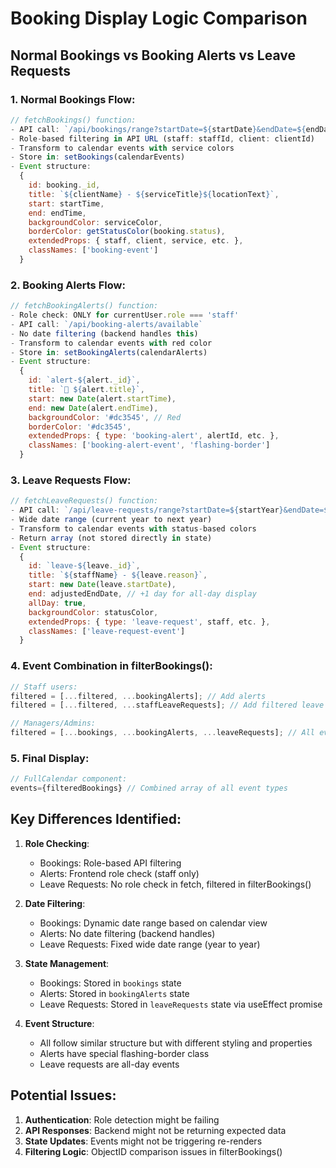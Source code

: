 # Booking Display Logic Comparison

## Normal Bookings vs Booking Alerts vs Leave Requests

### 1. Normal Bookings Flow:
```javascript
// fetchBookings() function:
- API call: `/api/bookings/range?startDate=${startDate}&endDate=${endDate}`
- Role-based filtering in API URL (staff: staffId, client: clientId)
- Transform to calendar events with service colors
- Store in: setBookings(calendarEvents)
- Event structure:
  {
    id: booking._id,
    title: `${clientName} - ${serviceTitle}${locationText}`,
    start: startTime,
    end: endTime,
    backgroundColor: serviceColor,
    borderColor: getStatusColor(booking.status),
    extendedProps: { staff, client, service, etc. },
    classNames: ['booking-event']
  }
```

### 2. Booking Alerts Flow:
```javascript
// fetchBookingAlerts() function:
- Role check: ONLY for currentUser.role === 'staff'
- API call: `/api/booking-alerts/available`
- No date filtering (backend handles this)
- Transform to calendar events with red color
- Store in: setBookingAlerts(calendarAlerts)
- Event structure:
  {
    id: `alert-${alert._id}`,
    title: `🚨 ${alert.title}`,
    start: new Date(alert.startTime),
    end: new Date(alert.endTime),
    backgroundColor: '#dc3545', // Red
    borderColor: '#dc3545',
    extendedProps: { type: 'booking-alert', alertId, etc. },
    classNames: ['booking-alert-event', 'flashing-border']
  }
```

### 3. Leave Requests Flow:
```javascript
// fetchLeaveRequests() function:
- API call: `/api/leave-requests/range?startDate=${startYear}&endDate=${endNextYear}`
- Wide date range (current year to next year)
- Transform to calendar events with status-based colors
- Return array (not stored directly in state)
- Event structure:
  {
    id: `leave-${leave._id}`,
    title: `${staffName} - ${leave.reason}`,
    start: new Date(leave.startDate),
    end: adjustedEndDate, // +1 day for all-day display
    allDay: true,
    backgroundColor: statusColor,
    extendedProps: { type: 'leave-request', staff, etc. },
    classNames: ['leave-request-event']
  }
```

### 4. Event Combination in filterBookings():
```javascript
// Staff users:
filtered = [...filtered, ...bookingAlerts]; // Add alerts
filtered = [...filtered, ...staffLeaveRequests]; // Add filtered leave requests

// Managers/Admins:
filtered = [...bookings, ...bookingAlerts, ...leaveRequests]; // All events
```

### 5. Final Display:
```javascript
// FullCalendar component:
events={filteredBookings} // Combined array of all event types
```

## Key Differences Identified:

1. **Role Checking**: 
   - Bookings: Role-based API filtering
   - Alerts: Frontend role check (staff only)
   - Leave Requests: No role check in fetch, filtered in filterBookings()

2. **Date Filtering**:
   - Bookings: Dynamic date range based on calendar view
   - Alerts: No date filtering (backend handles)
   - Leave Requests: Fixed wide date range (year to year)

3. **State Management**:
   - Bookings: Stored in `bookings` state
   - Alerts: Stored in `bookingAlerts` state
   - Leave Requests: Stored in `leaveRequests` state via useEffect promise

4. **Event Structure**:
   - All follow similar structure but with different styling and properties
   - Alerts have special flashing-border class
   - Leave requests are all-day events

## Potential Issues:

1. **Authentication**: Role detection might be failing
2. **API Responses**: Backend might not be returning expected data
3. **State Updates**: Events might not be triggering re-renders
4. **Filtering Logic**: ObjectID comparison issues in filterBookings()